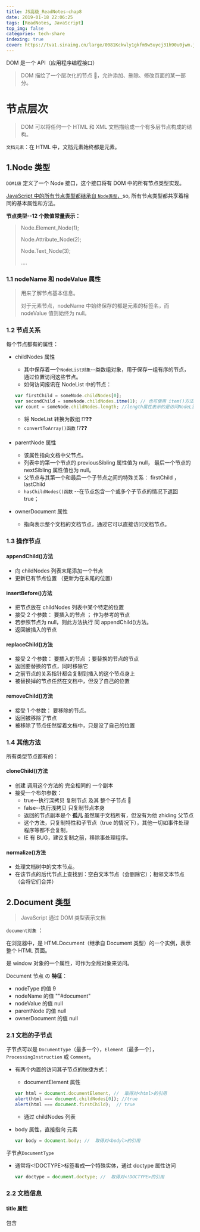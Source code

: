 ```yaml
---
title: JS高级_ReadNotes-chap8
date: 2019-01-18 22:06:25
tags: [ReadNotes, JavaScript]
top_img: false
categories: tech-share
indexing: true
cover: https://tva1.sinaimg.cn/large/0081Kckwly1gkfm9w5uycj31h90u0jwm.jpg
---
```


DOM 是一个 API（应用程序编程接口）

> DOM 描绘了一个层次化的节点 🌲，允许添加、删除、修改页面的某一部分。

# 节点层次

> DOM 可以将任何一个 HTML 和 XML 文档描绘成一个有多层节点构成的结构。

`文档元素`：在 HTML 中，文档元素始终都是<html>元素。

## 1.Node 类型

`DOM1级` 定义了一个 Node 接口，这个接口将有 DOM 中的所有节点类型实现。

<u>JavaScript 中的所有节点类型都继承自 `Node类型`，</u>so, 所有节点类型都共享着相同的基本属性和方法。

**节点类型--12 个数值常量表示：**

> Node.Element_Node(1);
>
> Node.Attribute_Node(2);
>
> Node.Text_Node(3);
>
> ....

### 1.1 nodeName 和 nodeValue 属性

> 用来了解节点基本信息。
>
> 对于元素节点，nodeName 中始终保存的都是元素的标签名，而 nodeValue 值则始终为 null。

### 1.2 节点关系

每个节点都有的属性：

- childNodes 属性

  - 其中保存着一个`NodeList对象`--类数组对象，用于保存一组有序的节点，通过位置访问这些节点。
  - 如何访问报讯在 NodeList 中的节点：

  ```javascript
  var firstChild = someNode.childNodes[0];
  var secondChild = someNode.childNodes.itme(1); // 也可使用 item()方法
  var count = someNode.childNodes.length; //length属性表示的是访问NodeList的那一刻，其中包含的节点数量
  ```

  - 将 NodeList 转换为数组 ⁉️❓❓
  - `convertToArray()函数` ⁉️❓❓

- parentNode 属性

  - 该属性指向文档中父节点。
  - 列表中的第一个节点的 previousSibling 属性值为 null， 最后一个节点的 nextSibling 属性值也为 null。
  - 父节点与其第一个和最后一个子节点之间的特殊关系： firstChild ， lastChild
  - `hasChildNodes()函数` --在节点包含一个或多个子节点的情况下返回 true；

- ownerDocument 属性

  - 指向表示整个文档的文档节点，通过它可以直接访问文档节点。

### 1.3 操作节点

#### appendChild()方法

- 向 childNodes 列表末尾添加一个节点
- 更新已有节点位置 （更新为在末尾的位置）

#### insertBefore()方法

- 把节点放在 childNodes 列表中某个特定的位置
- 接受 2 个参数： 要插入的节点 ； 作为参考的节点
- 若参照节点为 null，则此方法执行 同 appendChild()方法。
- 返回被插入的节点

#### replaceChild()方法

- 接受 2 个参数： 要插入的节点 ；要替换的节点的节点
- 返回要替换的节点，同时移除它
- 之前节点的关系指针都会复制到插入的这个节点身上
- 被替换掉的节点任然在文档中，但没了自己的位置

#### removeChild()方法

- 接受 1 个参数： 要移除的节点。
- 返回被移除了节点
- 被移除了节点任然留着文档中，只是没了自己的位置

### 1.4 其他方法

所有类型节点都有的：

#### cloneChild()方法

- 创建 调用这个方法的 完全相同的 一个副本
- 接受一个布尔参数：
  - true--执行深拷贝 复制节点 及其 整个子节点 🌲
  - false--执行浅拷贝 只复制节点本身
  - 返回的节点副本是个 **孤儿** 虽然属于文档所有，但没有为他 zhiding 父节点
  - 这个方法，只复制特性和子节点（true 的情况下），其他一切如事件处理程序等都不会复制，
  - IE 有 BUG，建议复制之前，移除事处理程序。

#### normalize()方法

- 处理文档树中的文本节点。
- 在该节点的后代节点上查找到：空白文本节点（会删除它）；相邻文本节点（会将它们合并）

## 2.Document 类型

> JavaScript 通过 DOM 类型表示文档

`document对象` ：

在浏览器中，是 HTMLDocument（继承自 Document 类型）的一个实例，表示整个 HTML 页面。

是 window 对象的一个属性，可作为全局对象来访问。

Document 节点 の **特征**：

- nodeType 的值 9
- nodeName 的值 ""#document"
- nodeValue 的值 null
- parentNode 的值 null
- ownerDocument 的值 null

### 2.1 文档的子节点

子节点可以是 `DocumentType`（最多一个），`Element`（最多一个），`ProcessingInstruction` 或 `Comment`。

- 有两个内置的访问其子节点的快捷方式：

  - documentElement 属性

  ```javascript
  var html = document.documentElement, //  取得对<html>的引用
  alert(html === document.childNodes[0]); //true
  alert(html === document.firstChild);  // true
  ```

  - 通过 childNodes 列表

- body 属性，直接指向<body> 元素

  ```javascript
  var body = document.body; //  取得对<bodyl>的引用
  ```

子节点`DocumentType`

- 通常将<!DOCTYPE>标签看成一个特殊实体，通过 doctype 属性访问

  ```javascript
  var doctype = document.doctype; //  取得对<!DOCTYPE>的引用
  ```

### 2.2 文档信息

#### title 属性

包含<title>元素中的文本

#### URL 属性

包含页面中完整的 URL

#### domain 属性

只包含页面的域名 （**只有 domain 是可设置的**）

#### referrer 属性

连接到当前页面的那个页面的 URL

### 2.3 查找元素

#### getElementById();

- 接收一个参数：要取得的元素的 ID
- 最好不让表单字段的 name 属性与其他元素的 ID 相同。

#### getElementsByTagName();

- 接收一个参数：要取得的元素的标签名

- 返回包含一个或多个元素的 NodeList

- 取得文档中的所有元素---getElementByTagName('\*')

- 在 HTML 中，返回的是一个`HTMLCollection对象`，作为一个“动态”集合

- 访问`HTMLCollection对象`中的项

  ```javascript
  alert(images.length); //输出图像的数量
  alert(images[0].src); //输出第一个图像元素的src属性
  alert(images.item(0).src); //输出第一个图像元素的src属性
  ```

`HTMLCollection对象`

- 通过 length 属性访问元素数量
- `namedItem()方法` ----通过元素 name 特性 取得集合中的项。
- 支持按名称访问项--方括号语法

#### getElementsByName();

- 返回带有给定 name 特性的所有元素

- 最常用--**取得单元按钮**  
  name 特性确保一组按钮中只有一个被发送给浏览器
  id 的作用在于将<label>元素应用到每个单选按钮

  ```js
  <input type="radio" name="color" id="redcolor">
  <input type="radio" name="color" id="greencolor">

  var radios = document.getElementsByName('color');
  ```

### 2.4 特殊集合

- document.anchors
- document.applets
- document.forms
- document.images
- document.links

### 2.5 DOM 一致性检测

documents.implementation 属性

`hasFeature()`方法

- 接受 2 个参数：要检测的 DOM 功能； 版本号

### 2.6 文档写入

> 将输入流写入到网页中的 4 个方法：
>
> write() :接受一个字符串参数，原样写入
>
> writeIn() :接受一个字符串参数，原样写入并再末尾加入换行符\n
>
> open()
>
> close()

## 3.Element 类型

提供了对元素的 标签名、子节点及特性的访问。

**特征**：

- nodeType 的值 1
- nodeName 的值 元素的标签名
- nodeValue 的值 null
- parentNode 可能是 Document 或者 Element

**子节点**可能是---`Element`、`Text`、`Comment`、`ProcessingInstruction`、`CDATASection`、`EntityReference`

**访问元素的标签名**：

- nodeName 属性
- tagName 属性

```html
<div id="myDiv"></div>

<script>
  var div = document.getElementById("myDiv");
  alert(div.tagName); //"DIV"   在HTML中 标签名始终以全部大写表示
  alert(div.tagName == div.nodeName); //true
</script>
```

### 3.1 HTML 元素

HTMLElement 类型直接继承了自 Element 并添加了一些属性。

- id : 元素在文档中的唯一标识符
- title ： 有关元素的附加说明，一般通过工具提示条显示
- lang ： 元素内容的语言代码，少用
- dir ： 语言的方向，值为“ltr” （left-to-right）或“rtl” (right-to-left), 少用
- className ：与元素的 class 特性对应，为元素指定的 CSS 类。

### 3.2 取得特性

> 操作特性的 DOM 方法：
>
> 1. getAttribute()
> 2. setAttribute()
> 3. removeAttribute()

**通常实际开发中，只有在访问自定义属性时，才会用 getAttribute()**

属性值 与 通过 getAttribute()返回的值 不相同的 2 个 特殊特性：

- style
  通过 CSS 为元素制定样式，用 getAttribute()<u>返回的值中包含 CSS 文本</u>
  通过属性来访问，<u>返回一个对象</u>。
- onclick
  通过 getAttribute()访问 返回的值 是<u>相应代码字符串</u>
- 访问属性时，返回一个<u>JavaScript 函数</u>

### 3.3 设置特性

setAttribute() ： --既可以操作 HTML 特性，也可以操作自定义特性

- 接受 2 个参数：要设置的属性名 和 值

removeAttribute()： 不仅会清除特性的值，也会从元素中完全删除该特性

### 3.4 attribute 属性

> Element 属性是使用 attribute 属性的唯一一个 DOM 节点类型。

attribute 属性中，有一个 `NamedNodeMap`， 类似 NodeList，也是一个`动态集合`。

元素的每个特性都由一个`Attr节点`表示，每个节点都保存在`NamedNodeMap对象`中。

`NamedNodeMap对象`の方法：

- getNamedItem(name) ：返回 nodeName 属性等于 name 的节点
- removeNamedItem(name) ：从列表中移除 nodeName 属性等于 name 的节点
- setNamedItem(name) ：向列表中添加节点，以节点的 nodeName 属性为索引
- item(pos) ：返回谓语数字 pos 位置处的节点

```javascript
var id = element.attributes.getNamedItem("id").nodeValue; //获取元素的ID特性
var id = element.attributes["id"].nodeValue; //简写形式

element.attributes["id"].nodeValue = "someOtherId"; // 先获取节点，再赋新值
var oldAttr = element.attributes.removeNamedItem("id"); //删除给定名称的特性，返回被删除特性的Attr节点
element.attributes.setNamedItem(NewAttr); // 添加新特性
```

### 3.5 创建元素

> document.createElement()方法
>
> 只接受 1 个参数--要创建元素标签名
>
> 创建同时，为新元素设置了 ownerDocument 属性

```javascript
var div = document.createElement("div"); //创建新元素div

div.id = "myNewDiv"; // 操作元素属性创建更多子节点
div.className = "box";

document.body.appendChild(div); // 新创建元素添加到body里面
```

### 3.6 元素的子节点

> 元素的 childNodes 属性中包含了他所有的子节点

```js
var ul = document.getElementById("myList");
var items = ulgetElementById("li");
```

## 4.Text 类型

**文本节点**

> nodeType 的值为 3
>
> nodeName 的值为“#text
>
> nodeValue 的值为子节点所包含的文本
>
> parentNode 是一个 Element
>
> 不支持（没有）子节点
>
> 通过 nodeValue 属性或 data 属性访问 Text 节点中包含的文本， 对其修改也通过 data 反映

**操作节点中的文本**

> appendData(text) ：将 text 添加到节点末尾
>
> deleteData(offset, count) ：从 offset 指定位置开始删除 count 个字符
>
> insertData(offset, text) ：在 offset 位置插入 text
>
> replaceData(offset, count, text) ：用 text 替换从 offset 位置开始的 count 个字符
>
> splitText(offset) ：从 offset 位置将当前文本节点分成两个文本节点
>
> substringData(offset, count) 提取从 offset 位置开始的 count 个字符串

```js
var textNode = div.firstchild; //或者 div.childNodes[0];
div.firstChild.nodeValue = "some other message"; //取得并修改文本节点
```

### 4.1 创建文本节点

> document.createTextNode()
>
> 接受一个参数

```js
var element = document.createElement("div"); //创建一个div元素
element.className = "message"; //添加message属性

var textNode = document.createTextNode("hello world!"); //创建一个文本元素
element.appendChild(textNode); //添加到div元素中

document.body.appendChild(element); //将创建的div添加都文档中
```

### 4.2 规范化文本节点

将相邻文本节点合并的方法： `normalize()`

```js
var element = document.createElement("div"); //创建一个div元素
element.className = "message"; //添加message属性

var textNode = document.createTextNode("hello world!"); //创建一个文本元素
element.appendChild(textNode); //添加到div元素中
var anothertextNode = document.createTextNode("Yippee!"); //创建另外一个文本元素
element.appendChild(anothertextNode);

document.body.appendChild(element);

alert(element.childeNode.length); //2

element.normolize();
alert(element.childeNode.length); //1
alert(element.firstChilde.nodeValue); //'hello world!Yippee!
```

### 4.3 分割文本节点

讲一个文本节点分成两个：`splitText()`

```js
var element = document.createElement("div"); //创建一个div元素
element.className = "message"; //添加message属性

var textNode = document.createTextNode("hello world!"); //创建一个文本元素
element.appendChild(textNode); //添加到div元素中

document.body.appendChild(element);

var newNode = element.firstChild.splitText(5);
alert(element.firstChilde.nodeValue); // hello
alert(newNode.nodeValue); // world!
alert(element.childeNode.length); //2
```

## 5.Comment 类型

注释在 DOM 中用 Comment 类型来表示

> nodeType 的值为 8
>
> nodeName 的值为“#Comment"
>
> nodeValue 的值是注释的内容
>
> parentNode 可能是 Document 或者 Element
>
> 不支持（没有）子节点
>
> 和 Text 类型继承自相同的基类，有处 splitText()之外的所有字符串操作方法

## 6.CDATASection 类型

只针对 XML 的文档，表示的是 CDATA 区域

> nodeType 的值为 4
>
> nodeName 的值为“#cdata-section"
>
> nodeValue 的值是 CDATA 区域中的内容
>
> parentNode 可能是 Document 或者 Element
>
> 不支持（没有）子节点

## 7.DocumentType 类型

包含着与文档的 doctype 有关的所有信息

> nodeType 的值为 10
>
> nodeName 的值为 doctype 名称
>
> nodeValue 的值 null
>
> parentNode 是 Document
>
> 不支持（没有）子节点

## 8.DocumentFragment 类型

文档片段类型，没有对应的标记，可以包含和控制节点，不占用额外资源

> nodeType 的值为 11
>
> nodeName 的值为“#document-fragment"
>
> nodeValue 的值 null
>
> parentNode 是 null
>
> 子节点可以是 Element、processingInstruction、Comment、Text、CDATASection、EntityReference
>
> 不能把文档片段直接添加到文档中，但可以当做仓库使用，保存将来可能会添加到文档中的节点--通过 appendChild()或 insertBefore()

```js
var fragment = document.createDocumentFragment();
var ul = document.getElementById("mylist");
var li = null;

for (var i = 0; i < 3; i++) {
  li = document.createElement("li");
  li.appendChild(document.createTextNode("Item" + (i + 1)));
  fragment.appendChild(li);
}
ul.appendChild(fragment);
```

## 9.Attract 类型

表示元素的特性

> nodeType 的值为 2
>
> nodeName 的值为特性的名称
>
> nodeValue 的值是特性的的值
>
> parentNode 是 null
>
> 不支持（没有）子节点
>
> 不被认为是 DOM 文档树的一部分
>
> 有 3 个属性： name, value, specified

# DOM 操作技术

## 1.动态脚本

在页面加载时不存在，但将来的某一时刻通过修改 DOM 动态添加的脚本。

### 插入外部文件

### 插入 JavaScript 代码

## 2.动态样式

在页面刚加载时不存在的样式；在页面加载完成后动态加到页面中

### 插入外部文件

### 嵌入式

## 3.操作表格

## 4.使用 NodeList

`NodeList` `NamedNodeMap` `HTMLCollection` ----动态的

所有 NodeList 对象都是在访问 DOM 文档是实时运行的查询。

---

DOM 扩展

# 选择符 API

## 1. querySelector( )方法

接受一个 CSS 选择符，返回与其匹配的第一个元素，如果没有，返回 null

## 2. querySelectorAll( )方法

接受一个 CSS 选择符，返回一个 NodeList 实例，如果没有，NodeList 为空

要取得返回的 NodeList 元素，可以使用 item( )方法，也可使用方括号[ ]

## 3. matchesSelector( )方法

接受一个 CSS 选择符, 若调用元素匹配该选择符，返回 true，否则返回 false

# 元素遍历

- childElementCount：返回子元素的个数（不包括文本节点和注释）
- firstElementChild：指向第一个子元素；firstChild 的元素版
- lastElementChild：指向最后一个子元素；lastChild 的元素版
- previousElementSibling: 指向前一个同辈元素，previousSibling 的元素版
- nextElementSIbling: 指向后一个同辈元素，nextSibling 的元素版

# HTML5

## 1. 与类相关的扩充

### 1.1 getElementsByClassName( )方法

接受一个参数（一个包含一或多个类名的字符串），返回相应的所有元素的 NodeList

传入多个类名是，先后顺序不重要

### 1.2 classList 属性

在操作类名时，通过 className 属性添加、删除、替换类名。因为 className 中是一个字符串，多以即使只修改字符串的一部分，也必须每次都设置整个字符串的值。

而 classList 属性是新集合类型 DOMTokenList 的事例

> add(value) ：添加字符串
>
> contains(value)：字符串是否存在于列表中，返回 true 或 false
>
> remove(value)：删除字符串
>
> toggle(value)：切换字符串，有的话删除，没有的话添加

## 2. 焦点管理

### 2.1 document.activeElement 属性

-----始终会引用 DOM 中当前获得了焦点的元素。

元素获得焦点的方式：页面加载、用户输入、调用 focus()方法

### 2.2 document.hasFocus()方法

-----确定文档是否获得了焦点，可以知道用户是否在与页面交互

## 3. HTMLDocument 的变化

### 3.1 readyState 属性

两个可能的值：

> loading：正在加载文档
>
> complete：已经加载完成文档

### 3.2 兼容模式

### 3.3 head 属性

引用文档的<head>元素

## 4. 字符集属性

### 4.1 charset 属性

表示文档中实际使用的字符集；也可以用来指定新字符集；默认 UTF-16

我们用 UTF-8

### 4.2 defaultCharset 属性

表示根据默认浏览器及操作系统的设置，当前文档默认的字符集应该是什么。

## 5. 自定义数据属性

要添加前缀 `data-`

可以通过元素的 dataset 属性访问，他是 DOMStringMap 的一个实例

## 6. 插入标记

### 6.1 innerHTM 属性

### 6.2 outerHTML 属性

### 6.3 insertAdjacentHTML( )方法

接受 2 个参数：插入的位置；要插入的 HTML 文本

> ”beforebegin“： 在前面插入一个同辈元素
>
> ”afterbegin“ ：在当前元素之下插入一个新的子元素 或 在第一个子元素之前再插入一个新元素
>
> ”beforeend“：在当前元素之下插入一个新的子元素 或 在最后一个子元素之后再插入一个新元素
>
> ”afterend“：在后面插入一个同辈元素

### 6.4 内存与性能问题

## 7. scrollIntoView()方法

# 专有扩展

## 1. 文档模式

## 2. children 属性

因处理空白符的时候有差异而来，是 HTMLCollection 的一个实例，只包含元素中同样还是元素的字节点

除此之外，与 childNodes 没啥区别

## 3. contains()方法

需要知道某个节点是不是另一个节点的后代

调用它的是祖先节点，接受一个参数，要检测的后代节点，返回 true 或 false

## 4. 插入文本

### 4.1 innerText 属性

操作元素中包含的所有文本，包括子文档树中的文本，按照由浅入深的顺序读取

### 4.2 outerText 属性

同上，但作用范围扩大到了包含调用它的节点

## 5. 滚动
